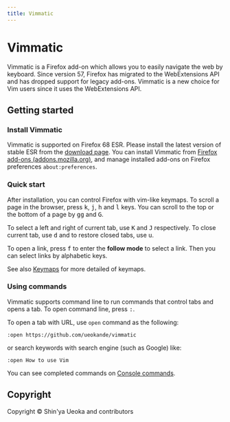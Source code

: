 ```yaml
---
title: Vimmatic
---
```


# Vimmatic

Vimmatic is a Firefox add-on which allows you to easily navigate the web by
keyboard. Since version 57, Firefox has migrated to the WebExtensions API and
has dropped support for legacy add-ons. Vimmatic is a new choice for Vim users
since it uses the WebExtensions API.

## Getting started

### Install Vimmatic

Vimmatic is supported on Firefox 68 ESR.  Please install the latest version of stable ESR
from the [download page](https://www.mozilla.org/en-US/firefox/).
You can install Vimmatic from [Firefox add-ons (addons.mozilla.org)][AMO], and
manage installed add-ons on Firefox preferences `about:preferences`.

### Quick start

After installation, you can control Firefox with vim-like keymaps.  To scroll a
page in the browser, press <kbd>k</kbd>, <kbd>j</kbd>, <kbd>h</kbd> and
<kbd>l</kbd> keys.  You can scroll to the top or the bottom of a page by
<kbd>g</kbd><kbd>g</kbd> and <kbd>G</kbd>.

To select a left and right of current tab, use <kbd>K</kbd> and <kbd>J</kbd>
respectively.  To close current tab, use <kbd>d</kbd> and to restore closed
tabs, use <kbd>u</kbd>.

To open a link, press <kbd>f</kbd> to enter the **follow mode** to select a
link.  Then you can select links by alphabetic keys.

See also [Keymaps](./keymaps.md) for more detailed of keymaps.

### Using commands

Vimmatic supports command line to run commands that control tabs and opens a
tab.  To open command line, press <kbd>:</kbd>.

To open a tab with URL, use `open` command as the following:

```
:open https://github.com/ueokande/vimmatic
```

or search keywords with search engine (such as Google) like:

```
:open How to use Vim
```

You can see completed commands on [Console commands](./console_commands.md).

## Copyright

Copyright © Shin'ya Ueoka and contributors

[AMO]: https://addons.mozilla.org/en-US/firefox/addon/vimmatic/
